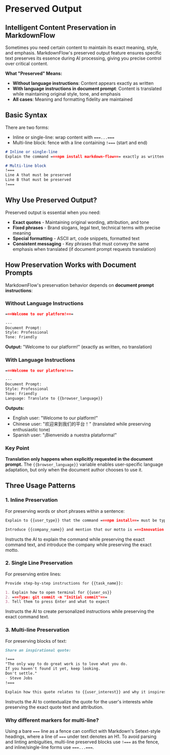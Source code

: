 # Preserved Output

## Intelligent Content Preservation in MarkdownFlow

Sometimes you need certain content to maintain its exact meaning, style, and emphasis. MarkdownFlow's preserved output feature ensures specific text preserves its essence during AI processing, giving you precise control over critical content.

**What "Preserved" Means:**

- **Without language instructions**: Content appears exactly as written
- **With language instructions in document prompt**: Content is translated while maintaining original style, tone, and emphasis
- **All cases**: Meaning and formatting fidelity are maintained

## Basic Syntax

There are two forms:

- Inline or single-line: wrap content with `===...===`
- Multi-line block: fence with a line containing `!===` (start and end)

```markdown
# Inline or single-line
Explain the command ===npm install markdown-flow=== exactly as written.

# Multi-line block
!===
Line A that must be preserved
Line B that must be preserved
!===
```

## Why Use Preserved Output?

Preserved output is essential when you need:

- **Exact quotes** - Maintaining original wording, attribution, and tone
- **Fixed phrases** - Brand slogans, legal text, technical terms with precise meaning
- **Special formatting** - ASCII art, code snippets, formatted text
- **Consistent messaging** - Key phrases that must convey the same emphasis when translated (if document prompt requests translation)

## How Preservation Works with Document Prompts

MarkdownFlow's preservation behavior depends on **document prompt instructions**:

### Without Language Instructions

```markdown
===Welcome to our platform!===

---
Document Prompt:
Style: Professional
Tone: Friendly
```

**Output:** "Welcome to our platform!" (exactly as written, no translation)

### With Language Instructions

```markdown
===Welcome to our platform!===

---
Document Prompt:
Style: Professional
Tone: Friendly
Language: Translate to {{browser_language}}
```

**Outputs:**

- English user: "Welcome to our platform!"
- Chinese user: "欢迎来到我们的平台！" (translated while preserving enthusiastic tone)
- Spanish user: "¡Bienvenido a nuestra plataforma!"

### Key Point

**Translation only happens when explicitly requested in the document prompt.** The `{{browser_language}}` variable enables user-specific language adaptation, but only when the document author chooses to use it.

## Three Usage Patterns

### 1. Inline Preservation

For preserving words or short phrases within a sentence:

```markdown
Explain to {{user_type}} that the command ===npm install=== must be typed exactly as shown.

Introduce {{company_name}} and mention that our motto is ===Innovation Through Simplicity===.
```

Instructs the AI to explain the command while preserving the exact command text, and introduce the company while preserving the exact motto.

### 2. Single Line Preservation

For preserving entire lines:

```markdown
Provide step-by-step instructions for {{task_name}}:

1. Explain how to open terminal for {{user_os}}
2. ===Type: git commit -m "Initial commit"===
3. Tell them to press Enter and what to expect
```

Instructs the AI to create personalized instructions while preserving the exact command text.

### 3. Multi-line Preservation

For preserving blocks of text:

```markdown
Share an inspirational quote:

!===
"The only way to do great work is to love what you do.
If you haven't found it yet, keep looking.
Don't settle."
- Steve Jobs
!===

Explain how this quote relates to {{user_interest}} and why it inspires many entrepreneurs.
```

Instructs the AI to contextualize the quote for the user's interests while preserving the exact quote text and attribution.

### Why different markers for multi-line?

Using a bare `===` line as a fence can conflict with Markdown's Setext-style headings, where a line of `===` under text denotes an H1. To avoid parsing and linting ambiguities, multi-line preserved blocks use `!===` as the fence, and inline/single-line forms use `===...===`.
